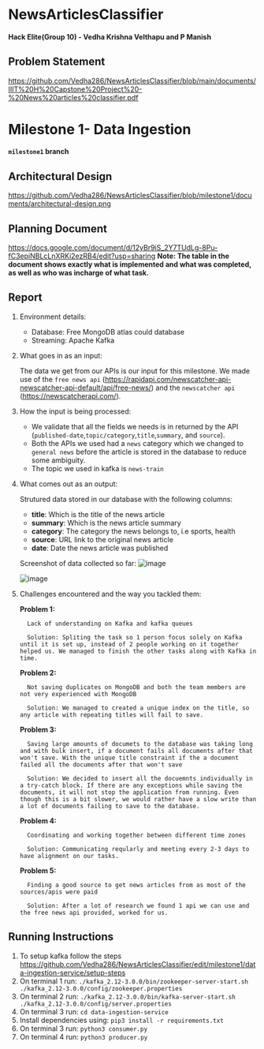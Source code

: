 # NewsArticlesClassifier

#### Hack Elite(Group 10) - **Vedha Krishna Velthapu and P Manish**

## Problem Statement

https://github.com/Vedha286/NewsArticlesClassifier/blob/main/documents/IIIT%20H%20Capstone%20Project%20-%20News%20articles%20classifier.pdf

# Milestone 1- Data Ingestion 
#### `milestone1` branch

## Architectural Design

https://github.com/Vedha286/NewsArticlesClassifier/blob/milestone1/documents/architectural-design.png

## Planning Document

https://docs.google.com/document/d/12yBr9iS_2Y7TUdLg-8Pu-fC3epiNBLcLnXRKi2ezRB4/edit?usp=sharing
**Note: The table in the document shows exactly what is implemented and what was completed, as well as who was incharge of what task.**

## Report

1. Environment details:

   - Database: Free MongoDB atlas could database
   - Streaming: Apache Kafka

2. What goes in as an input:

   The data we get from our APIs is our input for this milestone. We made use of the `free news api` (https://rapidapi.com/newscatcher-api-newscatcher-api-default/api/free-news/) and the `newscatcher api` (https://newscatcherapi.com/).

3. How the input is being processed:

   - We validate that all the fields we needs is in returned by the API (`published-date`,`topic/category`,`title`,`summary`, and `source`).
   - Both the APIs we used had a `news` category which we changed to `general news` before the article is stored in the database to reduce some ambiguity.
   - The topic we used in kafka is `news-train`

4. What comes out as an output:

   Strutured data stored in our database with the following columns:

   - **title**: Which is the title of the news article
   - **summary**: Which is the news article summary
   - **category**: The category the news belongs to, i.e sports, health
   - **source**: URL link to the original news article
   - **date**: Date the news article was published

   Screenshot of data collected so far:
   ![image](https://user-images.githubusercontent.com/55736158/136701394-bbc78876-aa6c-4bbe-9549-a4c281b34201.png)


   ![image](https://user-images.githubusercontent.com/55736158/136701432-84817412-4b0c-48a9-b602-f85668a6ee6c.png)

5. Challenges encountered and the way you tackled them:

      **Problem 1:**
          
         Lack of understanding on Kafka and kafka queues
          
         Solution: Spliting the task so 1 person focus solely on Kafka until it is set up, instead of 2 people working on it together helped us. We managed to finish the other tasks along with Kafka in time.


      **Problem 2:** 
         
         Not saving duplicates on MongoDB and both the team members are not very experienced with MongoDB
         
         Solution: We managed to created a unique index on the title, so any article with repeating titles will fail to save.


      **Problem 3:** 
         
         Saving large amounts of documets to the database was taking long and with bulk insert, if a document fails all documents after that won't save. With the unique title constraint if the a document failed all the documents after that won't save

         Solution: We decided to insert all the docuemnts individually in a try-catch block. If there are any exceptions while saving the documents, it will not stop the application from running. Even though this is a bit slower, we would rather have a slow write than a lot of documents failing to save to the database.

   
      **Problem 4:** 
         
         Coordinating and working together between different time zones

         Solution: Communicating reqularly and meeting every 2-3 days to have alignment on our tasks.

   
      **Problem 5:** 
      
         Finding a good source to get news articles from as most of the sources/apis were paid
         
         Solution: After a lot of research we found 1 api we can use and the free news api provided, worked for us.

## Running Instructions 
   
   1. To setup kafka follow the steps https://github.com/Vedha286/NewsArticlesClassifier/edit/milestone1/data-ingestion-service/setup-steps
   2. On terminal 1 run: `./kafka_2.12-3.0.0/bin/zookeeper-server-start.sh ./kafka_2.12-3.0.0/config/zookeeper.properties`
   3. On terminal 2 run: `./kafka_2.12-3.0.0/bin/kafka-server-start.sh ./kafka_2.12-3.0.0/config/server.properties`
   4. On terminal 3 run: `cd data-ingestion-service`
   5. Install dependencies using: `pip3 install -r requirements.txt` 
   6. On terminal 3 run: `python3 consumer.py`
   7. On terminal 4 run: `python3 producer.py`
     
